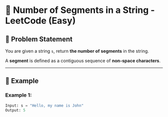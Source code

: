# 🔵 Number of Segments in a String - LeetCode (Easy)  

## 📌 Problem Statement  

You are given a string `s`, return **the number of segments** in the string.  

A **segment** is defined as a contiguous sequence of **non-space characters**.  

---

## 🔹 Example  

### **Example 1:**  
```python
Input: s = "Hello, my name is John"  
Output: 5  
